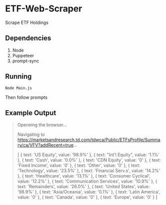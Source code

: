 # ETF-Web-Scraper
Scrape ETF Holdings

## Dependencies

1. Node
2. Puppeteer
3. prompt-sync

## Running

`Node Main.js`

  Then follow prompts
  
## Example Output

>Openeing the browser...
>
>Navigating to https://marketsandresearch.td.com/tdwca/Public/ETFsProfile/Summary/ca/VFV?addRecent=true...
>
>[
>  { text: 'US Equity', value: '98.9%' },
>  { text: "Int'l Equity", value: '1.1%' },
>  { text: 'Cash', value: '0.0%' },
>  { text: 'CDN Equity', value: '0' },
>  { text: 'Fixed Income', value: '0' },
>  { text: 'Other', value: '0' },
>  { text: 'Technology', value: '23.5%' },
>  { text: 'Financial Serv.s', value: '14.2%' },
>  { text: 'Healthcare', value: '13.1%' },
>  { text: 'Consumer Cyclical', value: '12.2%' },
>  { text: 'Communication Services', value: '10.9%' },
>  { text: 'Remainders', value: '26.0%' },
>  { text: 'United States', value: '98.9%' },
>  { text: 'Asia/Oceania', value: '0.1%' },
>  { text: 'Latin America', value: '0' },
>  { text: 'Canada', value: '0' },
>  { text: 'Europe', value: '0' }
>]

